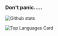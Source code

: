 ### Don't panic.....

![Github stats](https://github-readme-stats.vercel.app/api?username=ibnu&show_icons=true&theme=radical)

![Top Languages Card](https://github-readme-stats.vercel.app/api/top-langs/?username=ibnu&layout=compact&theme=radical)
